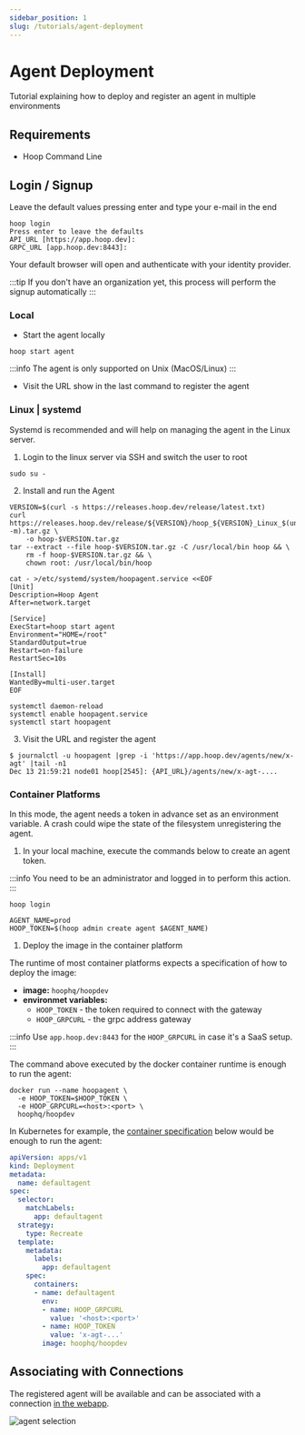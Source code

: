 ```yaml
---
sidebar_position: 1
slug: /tutorials/agent-deployment
---
```


# Agent Deployment

Tutorial explaining how to deploy and register an agent in multiple environments

## Requirements

- Hoop Command Line

## Login / Signup

Leave the default values pressing enter and type your e-mail in the end

```shell
hoop login
Press enter to leave the defaults
API_URL [https://app.hoop.dev]:
GRPC_URL [app.hoop.dev:8443]:
```

Your default browser will open and authenticate with your identity provider.

:::tip
If you don't have an organization yet, this process will perform the signup automatically
:::

### Local

- Start the agent locally

```shell
hoop start agent
```

:::info
The agent is only supported on Unix (MacOS/Linux)
:::

- Visit the URL show in the last command to register the agent

### Linux | systemd

Systemd is recommended and will help on managing the agent in the Linux server.

1. Login to the linux server via SSH and switch the user to root

```shell
sudo su -
```

2. Install and run the Agent

```shell
VERSION=$(curl -s https://releases.hoop.dev/release/latest.txt)
curl https://releases.hoop.dev/release/${VERSION}/hoop_${VERSION}_Linux_$(uname -m).tar.gz \
    -o hoop-$VERSION.tar.gz
tar --extract --file hoop-$VERSION.tar.gz -C /usr/local/bin hoop && \
    rm -f hoop-$VERSION.tar.gz && \
    chown root: /usr/local/bin/hoop

cat - >/etc/systemd/system/hoopagent.service <<EOF
[Unit]
Description=Hoop Agent
After=network.target

[Service]
ExecStart=hoop start agent
Environment="HOME=/root"
StandardOutput=true
Restart=on-failure
RestartSec=10s

[Install]
WantedBy=multi-user.target
EOF

systemctl daemon-reload
systemctl enable hoopagent.service
systemctl start hoopagent
```

3. Visit the URL and register the agent

```shell
$ journalctl -u hoopagent |grep -i 'https://app.hoop.dev/agents/new/x-agt' |tail -n1
Dec 13 21:59:21 node01 hoop[2545]: {API_URL}/agents/new/x-agt-....
```

### Container Platforms

In this mode, the agent needs a token in advance set as an environment variable. A crash could wipe the state of the filesystem unregistering the agent.

1. In your local machine, execute the commands below to create an agent token.

:::info
You need to be an administrator and logged in to perform this action.
:::

```shell
hoop login
```

```shell
AGENT_NAME=prod
HOOP_TOKEN=$(hoop admin create agent $AGENT_NAME)
```

1. Deploy the image in the container platform

The runtime of most container platforms expects a specification of how to deploy the image:

- **image:** `hoophq/hoopdev`
- **environmet variables:**
  - `HOOP_TOKEN` - the token required to connect with the gateway
  - `HOOP_GRPCURL` - the grpc address gateway

:::info
Use `app.hoop.dev:8443` for the `HOOP_GRPCURL` in case it's a SaaS setup.
:::

The command above executed by the docker container runtime is enough to run the agent:

```shell
docker run --name hoopagent \
  -e HOOP_TOKEN=$HOOP_TOKEN \
  -e HOOP_GRPCURL=<host>:<port> \
  hoophq/hoopdev
```

In Kubernetes for example, the [container specification](https://kubernetes.io/docs/reference/kubernetes-api/workload-resources/pod-v1/#containers) below would be enough to run the agent:

```yaml
apiVersion: apps/v1
kind: Deployment
metadata:
  name: defaultagent
spec:
  selector:
    matchLabels:
      app: defaultagent
  strategy:
    type: Recreate
  template:
    metadata:
      labels:
        app: defaultagent
    spec:
      containers:
      - name: defaultagent
        env:
        - name: HOOP_GRPCURL
          value: '<host>:<port>'
        - name: HOOP_TOKEN
          value: 'x-agt-...'
        image: hoophq/hoopdev
```

## Associating with Connections

The registered agent will be available and can be associated with a connection [in the webapp](https://app.hoop.dev/connections).

![agent selection](https://hoopartifacts.s3.amazonaws.com/screenshots/hoop/browser-agent-selection.png)
